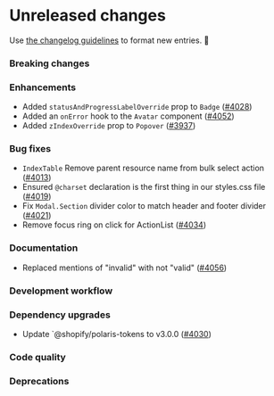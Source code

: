# Unreleased changes

Use [the changelog guidelines](https://git.io/polaris-changelog-guidelines) to format new entries. 💜

### Breaking changes

### Enhancements

- Added `statusAndProgressLabelOverride` prop to `Badge` ([#4028](https://github.com/Shopify/polaris-react/pull/4028))
- Added an `onError` hook to the `Avatar` component ([#4052](https://github.com/Shopify/polaris-react/pull/4052))
- Added `zIndexOverride` prop to `Popover` ([#3937](https://github.com/Shopify/polaris-react/pull/3937))

### Bug fixes

- `IndexTable` Remove parent resource name from bulk select action ([#4013](https://github.com/Shopify/polaris-react/pull/4013))
- Ensured `@charset` declaration is the first thing in our styles.css file ([#4019](https://github.com/Shopify/polaris-react/pull/4019))
- Fix `Modal.Section` divider color to match header and footer divider ([#4021](https://github.com/Shopify/polaris-react/pull/4021))
- Remove focus ring on click for ActionList ([#4034](https://github.com/Shopify/polaris-react/pull/4034))

### Documentation

- Replaced mentions of "invalid" with not "valid" ([#4056](https://github.com/Shopify/polaris-react/pull/4056))

### Development workflow

### Dependency upgrades

- Update `@shopify/polaris-tokens to v3.0.0 ([#4030](https://github.com/Shopify/polaris-react/pull/4030))

### Code quality

### Deprecations
